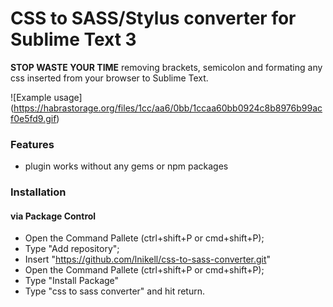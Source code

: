 # CSS to SASS/Stylus converter for Sublime Text 3
**STOP WASTE YOUR TIME** removing brackets, semicolon and formating any css inserted from your browser to Sublime Text.

![Example usage]
(https://habrastorage.org/files/1cc/aa6/0bb/1ccaa60bb0924c8b8976b99acf0e5fd9.gif)

### Features
- plugin works without any gems or npm packages

### Installation
#### via Package Control
- Open the Command Pallete (ctrl+shift+P or cmd+shift+P);
- Type "Add repository";
- Insert "https://github.com/lnikell/css-to-sass-converter.git"
- Open the Command Pallete (ctrl+shift+P or cmd+shift+P);
- Type "Install Package"
- Type "css to sass converter" and hit return.



